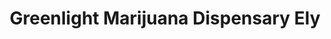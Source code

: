 ---
title: "Greenlight Marijuana Dispensary Ely"
url: /ely/greenlight-marijuana-dispensary-ely/
shop: Hanf
---